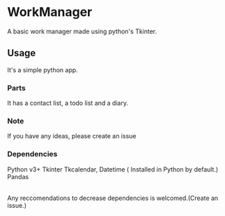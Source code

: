 # WorkManager
A basic work manager made using python's Tkinter.

## Usage
It's a simple python app.
### Parts
It has a contact list, a todo list and a diary.
### Note
If you have any ideas, please create an issue

### Dependencies

Python v3+
Tkinter
Tkcalendar,
Datetime ( Installed in Python by default.)
Pandas
######
Any reccomendations to decrease dependencies is welcomed.(Create an issue.)